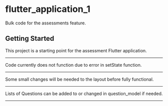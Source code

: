 # flutter_application_1

Bulk code for the assessments feature. 

## Getting Started

This project is a starting point for the assessment Flutter application.

--------------------

Code currently does not function due to error in setState function. 

--------------------

Some small changes will be needed to the layout before fully functional.

--------------------

Lists of Questions can be added to or changed in question_model if needed.

--------------------


